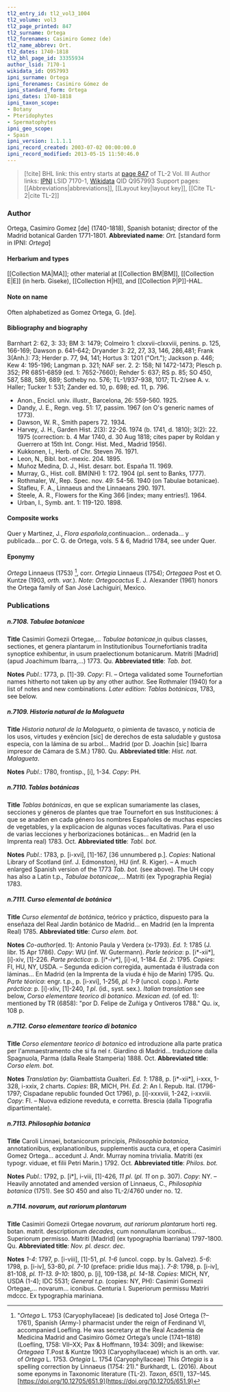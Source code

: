 ```yaml
---
tl2_entry_id: tl2_vol3_1004
tl2_volume: vol3
tl2_page_printed: 847
tl2_surname: Ortega
tl2_forenames: Casimiro Gomez (de)
tl2_name_abbrev: Ort.
tl2_dates: 1740-1818
tl2_bhl_page_id: 33355934
author_lsid: 7170-1
wikidata_id: Q957993
ipni_surname: Ortega
ipni_forenames: Casimiro Gómez de
ipni_standard_form: Ortega
ipni_dates: 1740-1818
ipni_taxon_scope: 
- Botany
- Pteridophytes
- Spermatophytes
ipni_geo_scope: 
- Spain
ipni_version: 1.1.1.1
ipni_record_created: 2003-07-02 00:00:00.0
ipni_record_modified: 2013-05-15 11:50:46.0
---
```


> [!cite] BHL link: this entry starts at [page 847](https://www.biodiversitylibrary.org/page/33355934) of TL-2 Vol. III
> Author links: [IPNI](https://www.ipni.org/a/7170-1) LSID 7170-1, [Wikidata](https://www.wikidata.org/wiki/Q957993) QID Q957993
> Support pages: [[Abbreviations|abbreviations]], [[Layout key|layout key]], [[Cite TL-2|cite TL-2]]

### Author

Ortega, Casimiro Gomez \[de\] (1740-1818), Spanish botanist; director of the Madrid botanical Garden 1771-1801. 
**Abbreviated name**: *Ort.* \[standard form in IPNI: *Ortega*\]

#### Herbarium and types

[[Collection MA|MA]]; other material at [[Collection BM|BM]], [[Collection E|E]] (in herb. Giseke), [[Collection H|H]], and [[Collection P|P]]-HAL.

#### Note on name

Often alphabetized as Gomez Ortega, G. \[de\].

#### Bibliography and biography

Barnhart 2: 62, 3: 33; BM 3: 1479; Colmeiro 1: clxxvii-clxxviii, penins. p. 125, 166-169; Dawson p. 641-642; Dryander 3: 22, 27, 33, 146, 286,481; Frank 3(Anh.): 73; Herder p. 77, 94, 141; Hortus 3: 1201 ("Ort."); Jackson p. 446; Kew 4: 195-196; Langman p. 321; NAF ser. 2. 2: 158; NI 1472-1473; Plesch p. 352; PR 6851-6859 (ed. 1: 7652-7660); Rehder 5: 637; RS p. 85; SO 450, 587, 588, 589, 689; Sotheby no. 576; TL-1/937-938, 1017; TL-2/see A. v. Haller; Tucker 1: 531; Zander ed. 10, p. 698; ed. 11, p. 796.
- Anon., Encicl. univ. illustr., Barcelona, 26: 559-560. 1925.
- Dandy, J. E., Regn. veg. 51: 17, passim. 1967 (on O's generic names of 1773).
- Dawson, W. R., Smith papers 72. 1934.
- Harvey, J. H., Garden Hist. 2(3): 22-26. 1974 (b. 1741, d. 1810); 3(2): 22. 1975 (correction: b. 4 Mar 1740, d. 30 Aug 1818; cites paper by Roldan y Guerrero at 15th Int. Congr. Hist. Med., Madrid 1956).
- Kukkonen, I., Herb. of Chr. Steven 76. 1971.
- Leon, N., Bibl. bot.-mexic. 204. 1895.
- Muñoz Medina, D. J., Hist. desarr. bot. España 11. 1969.
- Murray, G., Hist. coll. BM(NH) 1: 172. 1904 (pl. sent to Banks, 1777).
- Rothmaler, W., Rep. Spec. nov. 49: 54-56. 1940 (on Tabulae botanicae).
- Stafleu, F. A., Linnaeus and the Linnaeans 290. 1971.
- Steele, A. R., Flowers for the King 366 \[index; many entries!\]. 1964.
- Urban, I., Symb. ant. 1: 119-120. 1898.

#### Composite works

Quer y Martinez, J., *Flora española*,continuacion... ordenada... y publicada... por C. G. de Ortega, vols. 5 & 6, Madrid 1784, see under Quer.

#### Eponymy

*Ortega* Linnaeus (1753) [^1], corr. *Ortegia* Linnaeus (1754); *Ortegaea* Post et O. Kuntze (1903, *orth. var.*). *Note*: *Ortegocactus* E. J. Alexander (1961) honors the Ortega family of San José Lachiguirí, Mexico.

### Publications

##### n.7108. Tabulae botanicae

**Title**
Casimiri Gomezii Ortegae,... *Tabulae botanicae*,in quibus classes, sectiones, et genera plantarum in Institutionibus Tournefortianis tradita synoptice exhibentur, in usum praelectionum botanicarum. Matriti \[Madrid\] (apud Joachimum Ibarra,...) 1773. Qu.
**Abbreviated title**: *Tab. bot.*

**Notes**
*Publ*.: 1773, p. \[1\]-39. *Copy*: FI. – Ortega validated some Tournefortian names hitherto not taken up by any other author. See Rothmaler (1940) for a list of notes and new combinations.
*Later edition*: *Tablas botánicas*, 1783, see below.

##### n.7109. Historia natural de la Malagueta

**Title**
*Historia natural de la Malagueta*, o pimienta de tavasco, y noticia de los usos, virtudes y exêncion \[sic\] de derechos de esta saludable y gustosa especia, con la lámina de su arbol... Madrid (por D. Joachin \[sic\] Ibarra impresor de Cámara de S.M.) 1780. Qu.
**Abbreviated title**: *Hist. nat. Malagueta*.

**Notes**
*Publ*.: 1780, frontisp., \[i\], 1-34. *Copy*: PH.

##### n.7110. Tablas botánicas

**Title**
*Tablas botánicas*, en que se explican sumariamente las clases, secciones y géneros de plantes que trae Tournefort en sus Instituciones: á que se anaden en cada género los nombres Españoles de muchas especies de vegetables, y la explicacion de algunas voces facultativas. Para el uso de varias lecciones y herborizaciones botánicas... en Madrid (en la Imprenta real) 1783. Oct.
**Abbreviated title**: *Tabl. bot.*

**Notes**
*Publ*.: 1783, p. \[i-xvi\], \[1\]-167, \[36 unnumbered p.\]. *Copies*: National Library of Scotland (inf. J. Edmonston), HU (inf. R. Kiger). – A much enlarged Spanish version of the 1773 *Tab. bot.* (see above). The UH copy has also a Latin t.p., *Tabulae botanicae*,... Matriti (ex Typographia Regia) 1783.

##### n.7111. Curso elemental de botánica

**Title**
*Curso elemental de botánica*, teórico y práctico, dispuesto para la enseñaza del Real Jardin botánico de Madrid... en Madrid (en la Imprenta Real) 1785.
**Abbreviated title**: *Curso elem. bot.*

**Notes**
*Co-author*(ed. 1): Antonio Paula y Verdera (x-1793).
*Ed. 1*: 1785 (J. libr. 15 Apr 1786). *Copy*: WU (inf. W. Gutermann).
*Parle teórica*: p. \[i\*-xii\*\], \[i\]-xiv, \[1\]-226.
*Parte práctica*: p. \[i\*-iv\*\], \[i\]-xl, 1-184.
*Ed. 2*: 1795. *Copies*: FI, HU, NY, USDA. – Segunda edicion corregida, aumentada é ilustrada con láminas... En Madrid (en la Imprenta de la viuda é hijo de Marin) 1795. Qu.
*Parte téorica*: engr. t.p., p. \[i-xvi\], 1-256, *pl. 1-9* (uncol. copp.).
*Parte práctica*: p. \[i\]-xliv, \[1\]-240, *1 pl*. (id., syst. sex.).
*Italian translation* see below, *Corso elementare teorico di botanico*.
*Mexican ed*. (of ed. 1): mentioned by TR (6858): "por D. Felipe de Zuñiga y Ontiveros 1788." Qu. ix, 108 p.

##### n.7112. Corso elementare teorico di botanico

**Title**
*Corso elementare teorico di botanico* ed introduzione alla parte pratica per l'ammaestramento che si fa nel r. Giardino di Madrid... traduzione dalla Spagnuola, Parma (dalla Reale Stamperia) 1888. Oct.
**Abbreviated title**: *Corso elem. bot.*

**Notes**
*Translation by*: Giambattista Gualteri.
*Ed. 1*: 1788, p. \[i\*-xii\*\], i-xxx, 1-328, i-xxix, 2 charts. *Copies*: BR, MICH, PH.
*Ed. 2*: An I. Repub. Ital. (1796-1797; Cispadane republic founded Oct 1796), p. \[i\]-xxxviii, 1-242, i-xxviii. *Copy*: FI. – Nuova edizione reveduta, e corretta. Brescia (dalla Tipografia dipartimentale).

##### n.7113. Philosophia botanica

**Title**
Caroli Linnaei, botanicorum principis, *Philosophia botanica*, annotationibus, explanationibus, supplementis aucta cura, et opera Casimiri Gomez Ortega... accedunt J. Andr. Murray nomina trivialia. Matriti (ex typogr. viduae, et filii Petri Marin.) 1792. Oct.
**Abbreviated title**: *Philos. bot.*

**Notes**
*Publ*.: 1792, p. \[i\*\], i-viii, \[1\]-426, *11 pl*. (*pl. 11* on p. 307). *Copy*: NY. – Heavily annotated and amended version of Linnaeus, C., *Philosophia botanica* (1751). See SO 450 and also TL-2/4760 under no. 12.

##### n.7114. novarum, aut rariorum plantarum

**Title**
Casimiri Gomezii Ortegae *novarum, aut rariorum plantarum* horti reg. botan. matrit. descriptionum *decades*, cum nonnullarum iconibus... Superiorum permisso. Matriti \[Madrid\] (ex typographia Ibarriana) 1797-1800. Qu.
**Abbreviated title**: *Nov. pl. descr. dec.*

**Notes**
*1-4*: 1797, p. \[i-viii\], \[1\]-51, *pl. 1-6* (uncol. copp. by Is. Galvez).
*5-6*: 1798, p. \[i-iv\], 53-80, *pl. 7-10* (preface: pridie Idus maj.).
*7-8*: 1798, p. \[i-iv\], 81-108, *pl. 11-13.*
*9-10*: 1800, p. \[i\], 109-138, *pl. 14-18.*
*Copies*: MICH, NY, USDA (1-4); IDC 5531; *General t.p.* (copies: NY, PH): Casimiri Gomezii Ortegae,... novarum... iconibus. Centuria I. Superiorum permissu Matriri mdccc. Ex typographia mariniana.

[^1]: "*Ortega* L. 1753 (Caryophyllaceae) \[is dedicated to\] José Ortega (?–1761), Spanish (Army-) pharmacist under the reign of Ferdinand VI, accompanied Loefling. He was secretary at the Real Academia de Medicina Madrid and Casimiro Gómez Ortega’s uncle (1741–1818) (Loefling, 1758: VII–XX; Pax & Hoffmann, 1934: 309); and likewise:
*Ortegaea* T.Post & Kuntze 1903 (Caryophyllaceae) which is an orth. var. of *Ortega* L. 1753. 
*Ortegia* L. 1754 (Caryophyllaceae) This *Ortegia* is a spelling correction by Linnaeus (1754: 21)."
Burkhardt, L. (2016). About some eponyms in Taxonomic literature (TL-2). _Taxon_, _65_(1), 137–145. [https://doi.org/10.12705/651.9](https://doi.org/10.12705/651.9)

